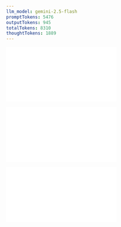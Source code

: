 ```yaml
---
llm_model: gemini-2.5-flash
promptTokens: 5476
outputTokens: 945
totalTokens: 8310
thoughtTokens: 1889
---
```


![@](steps/prompt.d8dc9483.md)

![@](steps/file.95b90320.md)

![@](steps/response.493642f3.md)